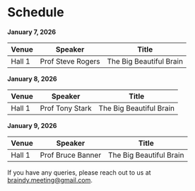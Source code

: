 # Schedule

<b> January 7, 2026</b>

| Venue | Speaker | Title |
| ---   | ---     | ---   |
| Hall 1 | Prof Steve Rogers | The Big Beautiful Brain | 

<b> January 8, 2026</b>

| Venue | Speaker | Title |
| ---   | ---     | ---   |
| Hall 1 | Prof Tony Stark | The Big Beautiful Brain | 

<b> January 9, 2026</b>

| Venue | Speaker | Title |
| ---   | ---     | ---   |
| Hall 1 | Prof Bruce Banner | The Big Beautiful Brain | 


If you have any queries, please reach out to us at <a href="mailto:braindy.meeting@gmail.com">braindy.meeting@gmail.com</a>.
